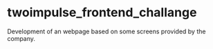 # twoimpulse_frontend_challange
Development of an webpage based on some screens provided by the company.
